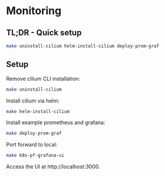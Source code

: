 # Monitoring

## TL;DR - Quick setup

```bash
make uninstall-cilium helm-install-cilium deploy-prom-graf
```

## Setup

Remove cilium CLI installation:

```bash
make uninstall-cilium
```

Install cilium via helm:

```bash
make helm-install-cilium
```

Install example prometheus and grafana:

```bash
make deploy-prom-graf
```

Port forward to local:

```bash
make k8s-pf-grafana-ui
```

Access the UI at http://localhost:3000.
